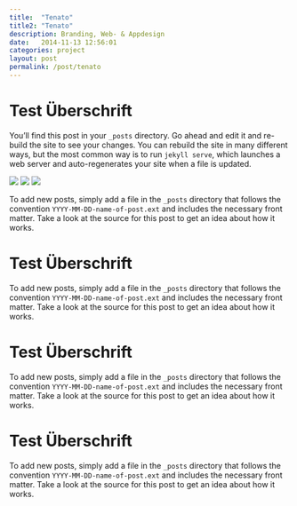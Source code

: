 ```yaml
---
title:  "Tenato"
title2: "Tenato"
description: Branding, Web- & Appdesign
date:   2014-11-13 12:56:01
categories: project
layout: post
permalink: /post/tenato
---
```



# Test Überschrift

You’ll find this post in your `_posts` directory. Go ahead and edit it and re-build the site to see your changes. You can rebuild the site in many different ways, but the most common way is to run `jekyll serve`, which launches a web server and auto-regenerates your site when a file is updated.

<img src="http://housetohome.media.ipcdigital.co.uk/96/00000f6d8/6afe_orh550w550/Bay-watch.jpg" class="post-pic-100">
<img src="http://housetohome.media.ipcdigital.co.uk/96/00000f6d8/6afe_orh550w550/Bay-watch.jpg" class="post-pic-50">
<img src="http://housetohome.media.ipcdigital.co.uk/96/00000f6d8/6afe_orh550w550/Bay-watch.jpg" class="post-pic-50">


To add new posts, simply add a file in the `_posts` directory that follows the convention `YYYY-MM-DD-name-of-post.ext` and includes the necessary front matter. Take a look at the source for this post to get an idea about how it works.

# Test Überschrift

To add new posts, simply add a file in the `_posts` directory that follows the convention `YYYY-MM-DD-name-of-post.ext` and includes the necessary front matter. Take a look at the source for this post to get an idea about how it works.

# Test Überschrift

To add new posts, simply add a file in the `_posts` directory that follows the convention `YYYY-MM-DD-name-of-post.ext` and includes the necessary front matter. Take a look at the source for this post to get an idea about how it works.

# Test Überschrift

To add new posts, simply add a file in the `_posts` directory that follows the convention `YYYY-MM-DD-name-of-post.ext` and includes the necessary front matter. Take a look at the source for this post to get an idea about how it works.